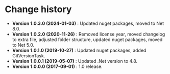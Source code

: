 # Change history

* **Version 1.0.3.0 (2024-01-03)** : Updated nuget packages, moved to Net 8.0.
* **Version 1.0.2.0 (2020-11-26)** : Removed license year, moved changelog to extra file, adjusted folder structure, updated nuget packages, moved to Net 5.0.
* **Version 1.0.1.0 (2019-10-27)** : Updated nuget packages, added GitVersionTask.
* **Version 1.0.0.1 (2019-05-07)** : Updated .Net version to 4.8.
* **Version 1.0.0.0 (2017-09-01)** : 1.0 release.